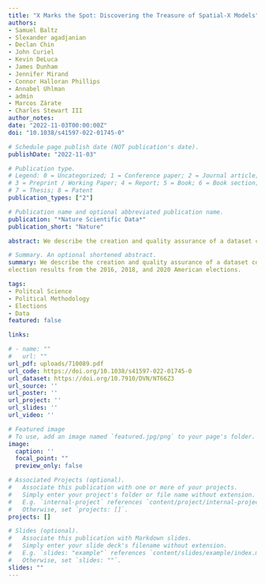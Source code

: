 ```yaml
---
title: "X Marks the Spot: Discovering the Treasure of Spatial-X Models"
authors:
- Samuel Baltz
- Slexander agadjanian
- Declan Chin
- John Curiel
- Kevin DeLuca
- James Dunham
- Jennifer Mirand
- Connor Halloran Phillips
- Annabel Uhlman
- admin
- Marcos Zárate
- Charles Stewart III
author_notes:
date: "2022-11-03T00:00:00Z"
doi: "10.1038/s41597-022-01745-0"

# Schedule page publish date (NOT publication's date).
publishDate: "2022-11-03"

# Publication type.
# Legend: 0 = Uncategorized; 1 = Conference paper; 2 = Journal article;
# 3 = Preprint / Working Paper; 4 = Report; 5 = Book; 6 = Book section;
# 7 = Thesis; 8 = Patent
publication_types: ["2"]

# Publication name and optional abbreviated publication name.
publication: "*Nature Scientific Data*"
publication_short: "Nature"

abstract: We describe the creation and quality assurance of a dataset containing nearly all available precinct-level election results from the 2016, 2018, and 2020 American elections. Precincts are the smallest level of election administration, and election results at this granularity are needed to address many important questions. However, election results are individually reported by each state with little standardization or data quality assurance. We have collected, cleaned, and standardized precinct-level election results from every available race above the very local level in almost every state across the last three national election years. Our data include nearly every candidate for president, US Congress, governor, or state legislator, and hundreds of thousands of precinct-level results for judicial races, other statewide races, and even local races and ballot initiatives. In this article we describe the process of finding this information and standardizing it. Then we aggregate the precinct-level results up to geographies that have official totals, and show that our totals never differ from the official nationwide data by more than 0.457%.

# Summary. An optional shortened abstract.
summary: We describe the creation and quality assurance of a dataset containing nearly all available precinct-level
election results from the 2016, 2018, and 2020 American elections.

tags:
- Politcal Science 
- Political Methodology
- Elections
- Data
featured: false

links: 

# - name: ""
#   url: ""
url_pdf: uploads/710089.pdf
url_code: https://doi.org/10.1038/s41597-022-01745-0
url_dataset: https://doi.org/10.7910/DVN/NT66Z3
url_source: ''
url_poster: ''
url_project: ''
url_slides: ''
url_video: ''

# Featured image
# To use, add an image named `featured.jpg/png` to your page's folder. 
image:
  caption: ''
  focal_point: ""
  preview_only: false

# Associated Projects (optional).
#   Associate this publication with one or more of your projects.
#   Simply enter your project's folder or file name without extension.
#   E.g. `internal-project` references `content/project/internal-project/index.md`.
#   Otherwise, set `projects: []`.
projects: []

# Slides (optional).
#   Associate this publication with Markdown slides.
#   Simply enter your slide deck's filename without extension.
#   E.g. `slides: "example"` references `content/slides/example/index.md`.
#   Otherwise, set `slides: ""`.
slides: ""
---
```



